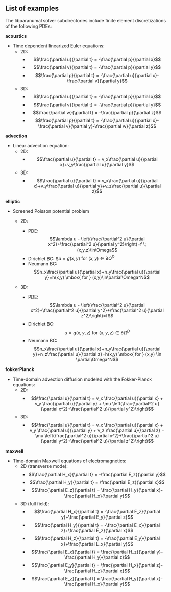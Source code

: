 ## List of examples

The libparanumal solver subdirectories include finite element discretizations of the following PDEs:

**acoustics**
* Time dependent linearized Euler equations:
  * 2D:
       * $$\frac{\partial u}{\partial t} = -\frac{\partial p}{\partial x}$$
       * $$\frac{\partial v}{\partial t} = -\frac{\partial p}{\partial y}$$
       * $$\frac{\partial p}{\partial t} = -\frac{\partial u}{\partial x}-\frac{\partial v}{\partial y}$$
  * 3D:
       * $$\frac{\partial u}{\partial t} = -\frac{\partial p}{\partial x}$$
       * $$\frac{\partial v}{\partial t} = -\frac{\partial p}{\partial y}$$
       * $$\frac{\partial w}{\partial t} = -\frac{\partial p}{\partial z}$$
       * $$\frac{\partial p}{\partial t} = -\frac{\partial u}{\partial x}-\frac{\partial v}{\partial y}-\frac{\partial w}{\partial z}$$

**advection**
* Linear advection equation:
  * 2D:
       * $$\frac{\partial u}{\partial t} = v_x\frac{\partial u}{\partial x}+v_y\frac{\partial u}{\partial y}$$
  * 3D:
       * $$\frac{\partial u}{\partial t} = v_x\frac{\partial u}{\partial x}+v_y\frac{\partial u}{\partial y}+v_z\frac{\partial u}{\partial z}$$

**elliptic**
* Screened Poisson potential problem
  * 2D:
    * PDE: $$\lambda u - \left(\frac{\partial^2 u}{\partial x^2}+\frac{\partial^2 u}{\partial y^2}\right)=f \;(x,y,z)\in\Omega$$
    * Dirichlet BC: $$u=g(x,y) \mbox{ for } (x,y)\in\partial\Omega^D$
    * Neumann BC:   $$n_x\frac{\partial u}{\partial x}+n_y\frac{\partial u}{\partial y}=h(x,y) \mbox{  for } (x,y)\in\partial\Omega^N$$

  * 3D:
    * PDE: $$\lambda u - \left(\frac{\partial^2 u}{\partial x^2}+\frac{\partial^2 u}{\partial y^2}+\frac{\partial^2 u}{\partial z^2}\right)=f$$
    * Dirichlet BC: $$u=g(x,y,z) \mbox{ for } (x,y,z) \in \partial\Omega^D$$
    * Neumann BC:   $$n_x\frac{\partial u}{\partial x}+n_y\frac{\partial u}{\partial y}+n_z\frac{\partial u}{\partial z}=h(x,y) \mbox{ for } (x,y) \in \partial\Omega^N$$

**fokkerPlanck**
* Time-domain advection diffusion modeled with the Fokker-Planck equations:
  * 2D:
     * $$\frac{\partial u}{\partial t} = v_x \frac{\partial u}{\partial x} + v_y \frac{\partial u}{\partial y} + \mu \left(\frac{\partial^2 u}{\partial x^2}+\frac{\partial^2 u}{\partial y^2}\right)$$
  * 3D:
     * $$\frac{\partial u}{\partial t} = v_x \frac{\partial u}{\partial x} + v_y \frac{\partial u}{\partial y} + v_z \frac{\partial u}{\partial z} + \mu \left(\frac{\partial^2 u}{\partial x^2}+\frac{\partial^2 u}{\partial y^2}+\frac{\partial^2 u}{\partial z^2}\right)$$
  
   
**maxwell**
* Time-domain Maxwell equations of electromagnetics:
  * 2D (transverse mode):
       * $$\frac{\partial H_x}{\partial t} = -\frac{\partial E_z}{\partial y}$$
       * $$\frac{\partial H_y}{\partial t} =  \frac{\partial E_z}{\partial x}$$
       * $$\frac{\partial E_z}{\partial t} =  \frac{\partial H_y}{\partial x}-\frac{\partial H_x}{\partial y}$$
  * 3D (full field):
       * $$\frac{\partial H_x}{\partial t} = -\frac{\partial E_z}{\partial y}+\frac{\partial E_y}{\partial z}$$
       *  $$\frac{\partial H_y}{\partial t} = -\frac{\partial E_x}{\partial z}+\frac{\partial E_z}{\partial x}$$
       *  $$\frac{\partial H_z}{\partial t} = -\frac{\partial E_y}{\partial x}+\frac{\partial E_x}{\partial y}$$
       *  $$\frac{\partial E_x}{\partial t} = \frac{\partial H_z}{\partial y}-\frac{\partial H_y}{\partial z}$$
       *  $$\frac{\partial E_y}{\partial t} = \frac{\partial H_x}{\partial z}-\frac{\partial H_z}{\partial x}$$
       *  $$\frac{\partial E_z}{\partial t} = \frac{\partial H_y}{\partial x}-\frac{\partial H_x}{\partial y}$$
